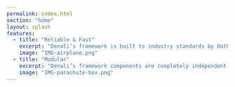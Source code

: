 ```yaml
---
permalink: index.html
section: "home"
layout: splash
features:
  - title: "Reliable & Fast"
    excerpt: "Denali’s framework is built to industry standards by Oath’s Platforms team and contains only the essentials, which means reliable code and small file sizes that won’t weigh down your products."
    image: "IMG-airplane.png"
  - title: "Modular"
    excerpt: "Denali’s framework components are completely independent of each other. Install the entire framework or take only what you need, it’s up to you."
    image: "IMG-parachute-box.png"
---
```

